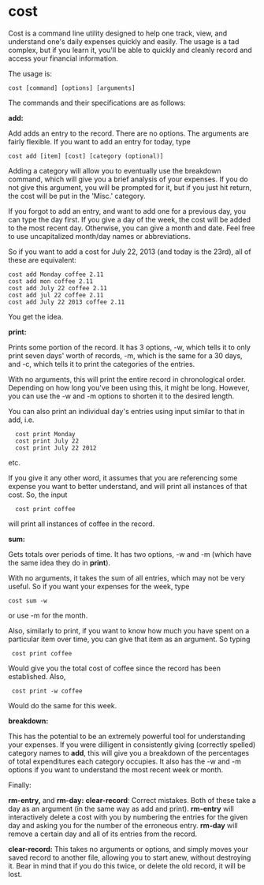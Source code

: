 cost
========

Cost is a command line utility designed to help one track, view, and understand one's daily
expenses quickly and easily. The usage is a tad complex, but if you learn it, you'll be able
to quickly and cleanly record and access your financial information.

The usage is:
    
    cost [command] [options] [arguments]

The commands and their specifications are as follows:

**add:**

Add adds an entry to the record. There are no options.
The arguments are fairly flexible. If you want to add 
an entry for today, type 

    cost add [item] [cost] [category (optional)]

Adding a category will allow you to eventually use the breakdown command, which will give you 
a brief analysis of your expenses. If you do not give this argument, you will be prompted for
it, but if you just hit return, the cost will be put in the 'Misc.' category. 

If you forgot to add an entry, and want to add one for
a previous day, you can type the day first. If you give 
a day of the week, the cost will be added to the most 
recent day. Otherwise, you can give a month and date.
Feel free to use uncapitalized month/day names or 
abbreviations.

So if you want to add a cost for July 22, 2013 (and today is the 23rd), all of these are equivalent:

    cost add Monday coffee 2.11
    cost add mon coffee 2.11
    cost add July 22 coffee 2.11
    cost add jul 22 coffee 2.11
    cost add July 22 2013 coffee 2.11

You get the idea.

**print:**

Prints some portion of the record. It has 3 options, -w, which tells it to 
only print seven days' worth of records, -m, which is the same for a 30 days,
and -c, which tells it to print the categories of the entries.

With no arguments, this will print the entire record in chronological order.
Depending on how long you've been using this, it might be long. However, you can use
the -w and -m options to shorten it to the desired length.

You can also print an individual day's entries using input similar to that in add, i.e.
      
      cost print Monday
      cost print July 22
      cost print July 22 2012
     
etc.


If you give it any other word, it assumes that you are referencing some expense you
want to better understand, and will print all instances of that cost. So, the input

      cost print coffee

will print all instances of coffee in the record.


**sum:**

Gets totals over periods of time. It has two options, -w and -m (which have the same idea they
do in **print**).

With no arguments, it takes the sum of all entries, which may not be very useful. So if
you want your expenses for the week, type
    
    cost sum -w

or use -m for the month.    

Also, similarly to print, if you want to know how much you have spent on a particular item
over time, you can give that item as an argument. So typing

     cost print coffee

Would give you the total cost of coffee since the record has been established.
Also,

     cost print -w coffee

Would do the same for this week.

**breakdown:**

This has the potential to be an extremely powerful tool for understanding your expenses. If you were
dilligent in consistently giving (correctly spelled) category names to **add**, this will give you a
breakdown of the percentages of total expenditures each category occupies. It also has the -w and -m
options if you want to understand the most recent week or month.

Finally:

**rm-entry,** and **rm-day:** **clear-record**:
Correct mistakes. Both of these take a day as an argument (in the same way as add and print).
**rm-entry** will interactively delete a cost with you by numbering the entries for the given day
and asking you for the number of the erroneous entry. **rm-day** will remove a certain day
and all of its entries from the record. 


**clear-record:**
This takes no arguments or options, and simply 
moves your saved record to another file, allowing you to start anew, without destroying it.
Bear in mind that if you do this twice, or delete the old record, it will be lost.